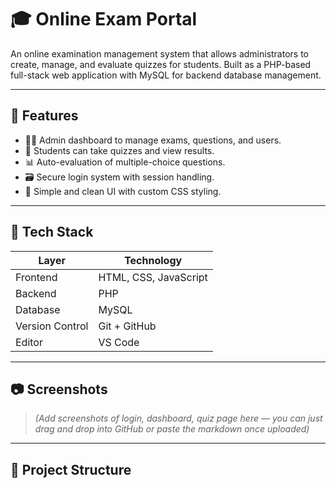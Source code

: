 # 🎓 Online Exam Portal

An online examination management system that allows administrators to create, manage, and evaluate quizzes for students. Built as a PHP-based full-stack web application with MySQL for backend database management.

---

## 📌 Features

- 🧑‍🏫 Admin dashboard to manage exams, questions, and users.
- 📝 Students can take quizzes and view results.
- 📊 Auto-evaluation of multiple-choice questions.
- 🗃️ Secure login system with session handling.
- 🎨 Simple and clean UI with custom CSS styling.

---

## 🚀 Tech Stack

| Layer       | Technology           |
|------------|----------------------|
| Frontend    | HTML, CSS, JavaScript |
| Backend     | PHP                  |
| Database    | MySQL                |
| Version Control | Git + GitHub     |
| Editor      | VS Code              |

---

## 📷 Screenshots

> *(Add screenshots of login, dashboard, quiz page here — you can just drag and drop into GitHub or paste the markdown once uploaded)*

---

## 📁 Project Structure

